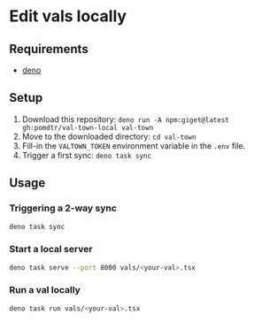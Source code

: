 # Edit vals locally

## Requirements

- [deno](https://deno.com)

## Setup

1. Download this repository: `deno run -A npm:giget@latest gh:pomdtr/val-town-local val-town`
2. Move to the downloaded directory: `cd val-town`
3. Fill-in the `VALTOWN_TOKEN` environment variable in the `.env` file.
4. Trigger a first sync: `deno task sync`

## Usage

### Triggering a 2-way sync

```sh
deno task sync
```

### Start a local server

```sh
deno task serve --port 8000 vals/<your-val>.tsx
```

### Run a val locally

```sh
deno task run vals/<your-val>.tsx
```
